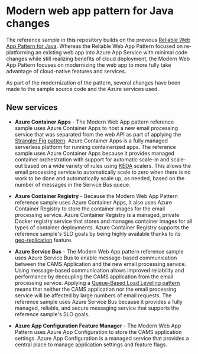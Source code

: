 # Modern web app pattern for Java changes

The reference sample in this repository builds on the previous [Reliable Web App Pattern for Java](https://aka.ms/eap/rwa/java). Whereas the Reliable Web App Pattern focused on re-platforming an existing web app into Azure App Service with minimal code changes while still realizing benefits of cloud deployment, the Modern Web App Pattern focuses on modernizing the web app to more fully take advantage of cloud-native features and services.

As part of the modernization of the pattern, several changes have been made to the sample source code and the Azure services used.

## New services

* **Azure Container Apps** - The Modern Web App pattern reference sample uses Azure Container Apps to host a new email processing service that was separated from the web API as part of applying the [Strangler Fig pattern](https://learn.microsoft.com/azure/architecture/patterns/strangler-fig). Azure Container Apps is a fully managed serverless platform for running containerized apps. The reference sample uses Azure Container Apps because it provides managed container orchestration with support for automatic scale-in and scale-out based on a wide variety of rules using [KEDA](https://keda.sh/docs/2.13/) scalers. This allows the email processing service to automatically scale to zero when there is no work to be done and automatically scale up, as needed, based on the number of messages in the Service Bus queue.

* **Azure Container Registry** - Because the Modern Web App Pattern reference sample uses Azure Container Apps, it also uses Azure Container Registry to store the container images for the email processing service. Azure Container Registry is a managed, private Docker registry service that stores and manages container images for all types of container deployments. Azure Container Registry supports the reference sample's SLO goals by being highly available thanks to its [geo-replication](https://learn.microsoft.com/azure/container-registry/container-registry-geo-replication#configure-geo-replication) feature.

* **Azure Service Bus** - The Modern Web App pattern reference sample uses Azure Service Bus to enable message-based communication between the CAMS Application and the new email processing service. Using message-based communication allows improved reliability and performance by decoupling the CAMS application from the email processing service. Applying a [Queue-Based Load Leveling pattern](https://learn.microsoft.com/azure/architecture/patterns/queue-based-load-leveling) means that neither the CAMS application nor the email processing service will be affected by large numbers of email requests. The reference sample uses Azure Service Bus because it provides a fully managed, reliable, and secure messaging service that supports the reference sample's SLO goals.

* **Azure App Configuration Feature Manager** - The Modern Web App Pattern uses Azure App Configuration to store the CAMS application settings. Azure App Configuration is a managed service that provides a central place to manage application settings and feature flags.
